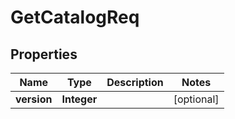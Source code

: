 

# GetCatalogReq


## Properties

| Name | Type | Description | Notes |
|------------ | ------------- | ------------- | -------------|
|**version** | **Integer** |  |  [optional] |



